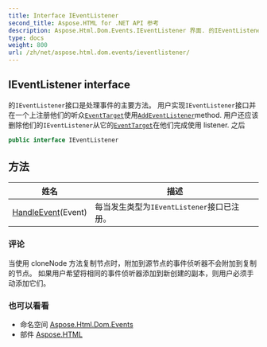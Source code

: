 ```yaml
---
title: Interface IEventListener
second_title: Aspose.HTML for .NET API 参考
description: Aspose.Html.Dom.Events.IEventListener 界面. 的IEventListener接口是处理事件的主要方法 用户实现IEventListener接口并在一个上注册他们的听众EventTarget使用AddEventListenermethod. 用户还应该删除他们的IEventListener从它的EventTarget在他们完成使用 listener. 之后
type: docs
weight: 800
url: /zh/net/aspose.html.dom.events/ieventlistener/
---
```

## IEventListener interface

的`IEventListener`接口是处理事件的主要方法。 用户实现`IEventListener`接口并在一个上注册他们的听众[`EventTarget`](../../aspose.html.dom/eventtarget/)使用[`AddEventListener`](../../aspose.html.dom/eventtarget/addeventlistener/)method. 用户还应该删除他们的`IEventListener`从它的[`EventTarget`](../../aspose.html.dom/eventtarget/)在他们完成使用 listener. 之后

```csharp
public interface IEventListener
```

## 方法

| 姓名 | 描述 |
| --- | --- |
| [HandleEvent](../../aspose.html.dom.events/ieventlistener/handleevent/)(Event) | 每当发生类型为`IEventListener`接口已注册。 |

### 评论

当使用 cloneNode 方法复制节点时，附加到源节点的事件侦听器不会附加到复制的节点。 如果用户希望将相同的事件侦听器添加到新创建的副本，则用户必须手动添加它们。

### 也可以看看

* 命名空间 [Aspose.Html.Dom.Events](../../aspose.html.dom.events/)
* 部件 [Aspose.HTML](../../)


